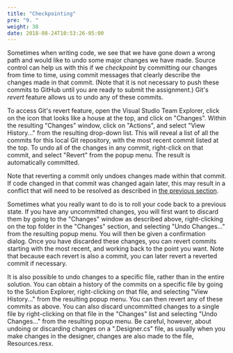 ```yaml
---
title: "Checkpointing"
pre: "9. "
weight: 38
date: 2018-08-24T10:53:26-05:00
---
```


Sometimes when writing code, we see that we have gone down a wrong path and would like to undo some major changes we have made. Source control can help us with this if we _checkpoint_ by committing our changes from time to time, using commit messages that clearly describe the changes made in that commit.  (Note that it is not necessary to push these commits to GitHub until you are ready to submit the assignment.)  Git's _revert_ feature allows us to undo any of these commits.

To access Git's revert feature, open the Visual Studio Team Explorer, click on the icon that looks like a house at the top, and click on "Changes".  Within the  resulting "Changes" window, click on "Actions", and select "View History..." from the resulting drop-down list.  This will reveal a list of all the commits for this local Git repository, with the most recent commit listed at the top.  To undo all of the changes in any commit, right-click on that commit, and select "Revert" from the popup menu.  The result is automatically committed. 

Note that reverting a commit only undoes changes made within that commit.  If code changed in that commit was changed again later, this may result in a conflict that will need to be resolved as described in [the previous section](/~rhowell/DataStructures/redirect/multiple-machines). 

Sometimes what you really want to do is to roll your code back to a previous state.  If you have any uncommitted changes, you will first want to discard them by going to the "Changes" window as described above, right-clicking on the top folder in the "Changes" section, and selecting "Undo Changes..." from the resulting popup menu.  You will then be given a confirmation dialog.  Once you have discarded these changes, you can revert commits starting with the most recent, and working back to the point you want.  Note that because each revert is also a commit, you can later revert a reverted commit if necessary.

It is also possible to undo changes to a specific file, rather than in the entire solution.  You can obtain a history of the commits on a specific file by going to the Solution Explorer, right-clicking on that file, and selecting "View History..." from the resulting popup menu.  You can then revert any of these commits as above.  You can also discard uncommitted changes to a single file by right-clicking on that file in the "Changes" list and selecting "Undo Changes..." from the resulting popup menu.  Be careful, however, about undoing or discarding changes on a ".Designer.cs" file, as usually when you make changes in the designer, changes are also made to the file, Resources.resx.

